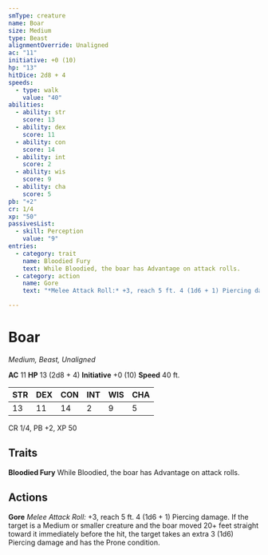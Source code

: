 ```yaml
---
smType: creature
name: Boar
size: Medium
type: Beast
alignmentOverride: Unaligned
ac: "11"
initiative: +0 (10)
hp: "13"
hitDice: 2d8 + 4
speeds:
  - type: walk
    value: "40"
abilities:
  - ability: str
    score: 13
  - ability: dex
    score: 11
  - ability: con
    score: 14
  - ability: int
    score: 2
  - ability: wis
    score: 9
  - ability: cha
    score: 5
pb: "+2"
cr: 1/4
xp: "50"
passivesList:
  - skill: Perception
    value: "9"
entries:
  - category: trait
    name: Bloodied Fury
    text: While Bloodied, the boar has Advantage on attack rolls.
  - category: action
    name: Gore
    text: "*Melee Attack Roll:* +3, reach 5 ft. 4 (1d6 + 1) Piercing damage. If the target is a Medium or smaller creature and the boar moved 20+ feet straight toward it immediately before the hit, the target takes an extra 3 (1d6) Piercing damage and has the Prone condition."

---
```


# Boar
*Medium, Beast, Unaligned*

**AC** 11
**HP** 13 (2d8 + 4)
**Initiative** +0 (10)
**Speed** 40 ft.

| STR | DEX | CON | INT | WIS | CHA |
| --- | --- | --- | --- | --- | --- |
| 13 | 11 | 14 | 2 | 9 | 5 |

CR 1/4, PB +2, XP 50

## Traits

**Bloodied Fury**
While Bloodied, the boar has Advantage on attack rolls.

## Actions

**Gore**
*Melee Attack Roll:* +3, reach 5 ft. 4 (1d6 + 1) Piercing damage. If the target is a Medium or smaller creature and the boar moved 20+ feet straight toward it immediately before the hit, the target takes an extra 3 (1d6) Piercing damage and has the Prone condition.
